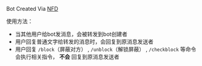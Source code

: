 Bot Created Via [NFD](https://github.com/LloydAsp/nfd)

使用方法：

- 当其他用户给bot发消息，会被转发到bot创建者
- 用户回复普通文字给转发的消息时，会回复到原消息发送者
- 用户回复 `/block`（屏蔽对方） ,  `/unblock`（解锁屏蔽） ,  `/checkblock` 等命令会执行相关指令， **不会** 回复到原消息发送者